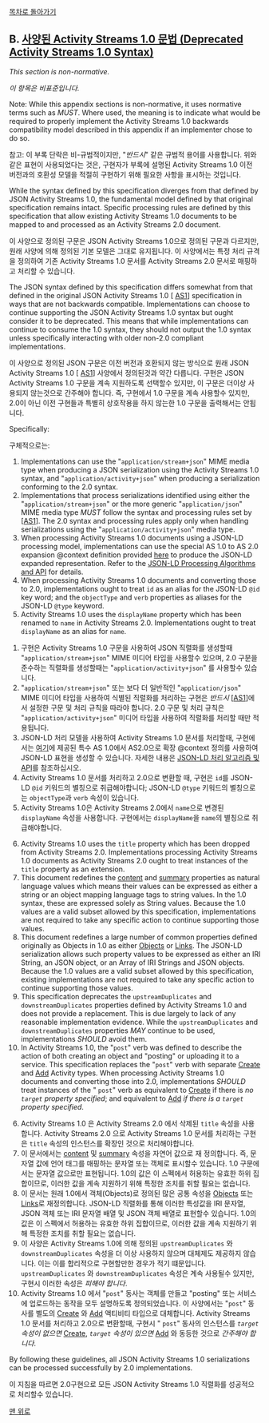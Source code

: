 [목차로 돌아가기](ActivityStreams2.0Contents.md)

## B. [사양된 Activity Streams 1.0 문법 (Deprecated Activity Streams 1.0 Syntax)](ActivityStreams2.0Contents.md#목차-table-of-contents)

_This section is non-normative._

_이 항목은 비표준입니다._

Note: While this appendix sections is non-normative, it uses normative terms such as *MUST*. Where used, the meaning is to indicate what would be required to properly implement the Activity Streams 1.0 backwards compatibility model described in this appendix if an implementer chose to do so.

참고: 이 부록 단락은 비-규범적이지만, "*반드시*" 같은 규범적 용어를 사용합니다. 위와 같은 표현이 사용되었다는 것은, 구현자가 부록에 설명된 Activity Streams 1.0 이전 버전과의 호환성 모델을 적절히 구현하기 위해 필요한 사항을 표시하는 것입니다.

While the syntax defined by this specification diverges from that defined by JSON Activity Streams 1.0, the fundamental model defined by that original specification remains intact. Specific processing rules are defined by this specification that allow existing Activity Streams 1.0 documents to be mapped to and processed as an Activity Streams 2.0 document.

이 사양으로 정의된 구문은 JSON Activity Streams 1.0으로 정의된 구문과 다르지만, 원래 사양에 의해 정의된 기본 모델은 그대로 유지됩니다. 이 사양에서는 특정 처리 규격을 정의하여 기존 Activity Streams 1.0 문서를 Activity Streams 2.0 문서로 매핑하고 처리할 수 있습니다.

The JSON syntax defined by this specification differs somewhat from that defined in the original JSON Activity Streams 1.0 [ [AS1](ActivityStreams2.0ChapterF.md#as1)] specification in ways that are not backwards compatible. Implementations can choose to continue supporting the JSON Activity Streams 1.0 syntax but ought consider it to be deprecated. This means that while implementations can continue to consume the 1.0 syntax, they should not output the 1.0 syntax unless specifically interacting with older non-2.0 compliant implementations.

이 사양으로 정의된 JSON 구문은 이전 버전과 호환되지 않는 방식으로 원래 JSON Activity Streams 1.0 [ [AS1](ActivityStreams2.0ChapterF.md#as1)] 사양에서 정의된것과 약간 다릅니다. 구현은 JSON Activity Streams 1.0 구문을 계속 지원하도록 선택할수 있지만, 이 구문은 더이상 사용되지 않는것으로 간주해야 합니다. 즉, 구현에서 1.0 구문을 계속 사용할수 있지만, 2.0이 아닌 이전 구현들과 특별히 상호작용을 하지 않는한 1.0 구문을 출력해서는 안됩니다.

Specifically:

구체적으로는:

[//Comment]: # "5개씩 끊어서"

1. Implementations can use the "`application/stream+json`" MIME media type when producing a JSON serialization using the Activity Streams 1.0 syntax, and "`application/activity+json`" when producing a serialization conforming to the 2.0 syntax.
2. Implementations that process serializations identified using either the "`application/stream+json`" or the more generic "`application/json`" MIME media type *MUST* follow the syntax and processing rules set by [[AS1](ActivityStreams2.0ChapterF.md#as1)]. The 2.0 syntax and processing rules apply only when handling serializations using the "`application/activity+json`" media type.
3. When processing Activity Streams 1.0 documents using a JSON-LD processing model, implementations can use the special AS 1.0 to AS 2.0 expansion @context definition provided [here](https://www.w3.org/ns/activitystreams1-context.jsonld) to produce the JSON-LD expanded representation. Refer to the [JSON-LD Processing Algorithms and API](http://www.w3.org/TR/json-ld-api/#expansion-algorithms) for details.
4. When processing Activity Streams 1.0 documents and converting those to 2.0, implementations ought to treat `id` as an alias for the JSON-LD `@id` key word; and the `objectType` and `verb` properties as aliases for the JSON-LD `@type` keyword.
5. Activity Streams 1.0 uses the `displayName` property which has been renamed to `name` in Activity Streams 2.0. Implementations ought to treat `displayName` as an alias for `name`.

[//Comment]: # "영/한 전환"

1. 구현은  Activity Streams 1.0 구문을 사용하여 JSON 직렬화를 생성할때 "`application/stream+json`" MIME 미디어 타입을 사용할수 있으며, 2.0 구문을 준수하는 직렬화를 생성할때는 "`application/activity+json`" 를 사용할수 있습니다.
2. "`application/stream+json`" 또는 보다 더 일반적인 "`application/json`" MIME 미디어 타입을 사용하여 식별된 직렬화를 처리하는 구현은 *반드시* [[AS1](ActivityStreams2.0ChapterF.md#as1)]에서 설정한 구문 및 처리 규칙을 따라야 합니다. 2.0 구문 및 처리 규칙은 "`application/activity+json`" 미디어 타입을 사용하여 직렬화를 처리할 때만 적용됩니다.
3. JSON-LD 처리 모델을 사용하여 Activity Streams 1.0 문서를 처리할때, 구현에서는 [여기](https://www.w3.org/ns/activitystreams1-context.jsonld)에 제공된 특수 AS 1.0에서 AS2.0으로 확장 @context 정의를 사용하여 JSON-LD 표현을 생성할 수 있습니다. 자세한 내용은 [JSON-LD 처리 알고리즘 및 API](http://www.w3.org/TR/json-ld-api/#expansion-algorithms)를 참조하십시오.
4. Activity Streams 1.0 문서를 처리하고 2.0으로 변환할 때, 구현은 `id`를 JSON-LD `@id` 키워드의 별칭으로 취급해야합니다; JSON-LD `@type` 키워드의 별칭으로는 `objectType`과 `verb` 속성이 있습니다.
5. Activity Streams 1.0은 Activity Streams 2.0에서 `name`으로 변경된 `displayName` 속성을 사용합니다. 구현에서는 `displayName`을 `name`의 별칭으로 취급해야합니다.

[//Comment]: # "5개씩 끊어서"

6. Activity Streams 1.0 uses the `title` property which has been dropped from Activity Streams 2.0. Implementations processing Activity Streams 1.0 documents as Activity Streams 2.0 ought to treat instances of the `title` property as an extension.
7. This document redefines the [content](https://www.w3.org/TR/activitystreams-vocabulary/#dfn-content) and [summary](https://www.w3.org/TR/activitystreams-vocabulary/#dfn-summary) properties as natural language values which means their values can be expressed as either a string or an object mapping language tags to string values. In the 1.0 syntax, these are expressed solely as String values. Because the 1.0 values are a valid subset allowed by this specification, implementations are not required to take any specific action to continue supporting those values.
8. This document redefines a large number of common properties defined originally as Objects in 1.0 as either [Objects](https://www.w3.org/TR/activitystreams-core/#asobject) or [Links](https://www.w3.org/TR/activitystreams-core/#dfn-link). The JSON-LD serialization allows such property values to be expressed as either an IRI String, an JSON object, or an Array of IRI Strings and JSON objects. Because the 1.0 values are a valid subset allowed by this specification, existing implementations are not required to take any specific action to continue supporting those values.
9.  This specification deprecates the `upstreamDuplicates` and `downstreamDuplicates` properties defined by Activity Streams 1.0 and does not provide a replacement. This is due largely to lack of any reasonable implementation evidence. While the `upstreamDuplicates` and `downstreamDuplicates` properties *MAY* continue to be used, implementations *SHOULD* avoid them.
10. In Activity Streams 1.0, the "`post`" verb was defined to describe the action of both creating an object and "posting" or uploading it to a service. This specification replaces the "`post`" verb with separate [Create](https://www.w3.org/TR/activitystreams-vocabulary/#dfn-create) and [Add](https://www.w3.org/TR/activitystreams-vocabulary/#dfn-add) Activity types. When processing Activity Streams 1.0 documents and converting those into 2.0, implementations *SHOULD* treat instances of the " `post`" verb as equivalent to [Create](https://www.w3.org/TR/activitystreams-vocabulary/#dfn-create) if there is _no `target` property specified_; and equivalent to [Add](https://www.w3.org/TR/activitystreams-vocabulary/#dfn-add) _if there is a *`target`* property specified_.

[//Comment]: # "영/한 전환"

6. Activity Streams 1.0 은 Activity Streams 2.0 에서 삭제된 `title` 속성을 사용합니다. Activity Streams 2.0 으로 Activity Streams 1.0 문서를 처리하는 구현은 `title` 속성의 인스턴스를 확장인 것으로 처리해야합니다.
7. 이 문서에서는 [content](https://www.w3.org/TR/activitystreams-vocabulary/#dfn-content) 및 [summary](https://www.w3.org/TR/activitystreams-vocabulary/#dfn-summary) 속성을 자연어 값으로 재 정의합니다. 즉, 문자열 값에 언어 태그를 매핑하는 문자열 또는 객체로 표시할수 있습니다. 1.0 구문에서는 문자열 값으로만 표현됩니다. 1.0의 값은 이 스펙에서 허용하는 유효한 하위 집합이므로, 이러한 값을 계속 지원하기 위해 특정한 조치를 취할 필요는 없습니다.
8. 이 문서는 원래 1.0에서 객체(Objects)로 정의된 많은 공통 속성을 [Objects](https://www.w3.org/TR/activitystreams-core/#asobject) 또는 [Links](https://www.w3.org/TR/activitystreams-core/#dfn-link)로 재정의합니다. JSON-LD 직렬화를 통해 이러한 특성값을 IRI 문자열, JSON 객체 또는 IRI 문자열 배열 및 JSON 객체 배열로 표현할수 있습니다. 1.0의 값은 이 스펙에서 허용하는 유효한 하위 집합이므로, 이러한 값을 계속 지원하기 위해 특정한 조치를 취할 필요는 없습니다.
9. 이 사양은 Activity Streams 1.0에 의해 정의된 `upstreamDuplicates` 와 `downstreamDuplicates` 속성을 더 이상 사용하지 않으며 대체제도 제공하지 않습니다. 이는 이를 합리적으로 구현할만한 경우가 적기 떄문입니다. `upstreamDuplicates` 와 `downstreamDuplicates` 속성은 계속 사용될수 있지만, 구현시 이러한 속성은 *피해야 합니다*.
10. Activity Streams 1.0 에서 "`post`" 동사는 객체를 만들고 "posting" 또는 서비스에 업로드하는 동작을 모두 설명하도록 정의되었습니다. 이 사양에서는 "`post`" 동사를 별도의 [Create](https://www.w3.org/TR/activitystreams-vocabulary/#dfn-create) 와 [Add](https://www.w3.org/TR/activitystreams-vocabulary/#dfn-add) 액티비티 타입으로 대체합니다. Activity Streams 1.0 문서를 처리하고 2.0으로 변환할때, 구현시 " `post`" 동사의 인스턴스를 _*`target`* 속성이 없으면_ [Create](https://www.w3.org/TR/activitystreams-vocabulary/#dfn-create), _*`target`* 속성이 있으면_ [Add](https://www.w3.org/TR/activitystreams-vocabulary/#dfn-add) 와 동등한 것으로 *간주해야 합니다*.

By following these guidelines, all JSON Activity Streams 1.0 serializations can be processed successfully by 2.0 implementations.

이 지침을 따르면 2.0구현으로 모든 JSON Activity Streams 1.0 직렬화를 성공적으로 처리할수 있습니다.

[맨 위로](#b-사양된-activity-streams-10-문법-deprecated-activity-streams-10-syntax)
